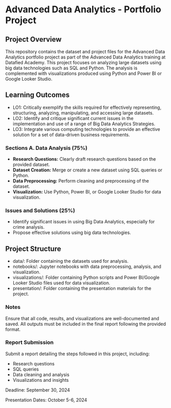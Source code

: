 # Advanced Data Analytics - Portfolio Project
## Project Overview
This repository contains the dataset and project files for the Advanced Data Analytics portfolio project as part of the Advanced Data Analytics training at Datafied Academy. This project focuses on analyzing large datasets using big data technologies such as SQL and Python. The analysis is complemented with visualizations produced using Python and Power BI or Google Looker Studio.

## Learning Outcomes
- LO1: Critically exemplify the skills required for effectively representing, structuring, analyzing, manipulating, and accessing large datasets.
- LO2: Identify and critique significant current issues in the implementation and use of a range of Big Data Analytics Strategies.
- LO3: Integrate various computing technologies to provide an effective solution for a set of data-driven business requirements.

### Sections A. Data Analysis (75%)
- **Research Questions:** Clearly draft research questions based on the provided dataset.
- **Dataset Creation:** Merge or create a new dataset using SQL queries or Python.
- **Data Preprocessing:** Perform cleaning and preprocessing of the dataset.
- **Visualization:** Use Python, Power BI, or Google Looker Studio for data visualization.

### Issues and Solutions (25%)
- Identify significant issues in using Big Data Analytics, especially for crime analysis.
- Propose effective solutions using big data technologies.

## Project Structure
- data/: Folder containing the datasets used for analysis.
- notebooks/: Jupyter notebooks with data preprocessing, analysis, and visualization.
- visualizations/: Folder containing Python scripts and Power BI/Google Looker Studio files used for data visualization.
- presentation/: Folder containing the presentation materials for the project.

### Notes
Ensure that all code, results, and visualizations are well-documented and saved.
All outputs must be included in the final report following the provided format.

### Report Submission
Submit a report detailing the steps followed in this project, including:
- Research questions
- SQL queries
- Data cleaning and analysis
- Visualizations and insights

Deadline: September 30, 2024

Presentation Dates: October 5-6, 2024

